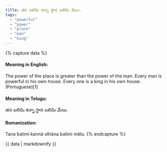 ```yaml
---
title: తన బలిమి కన్నా స్థాన బలిమి మేలు.
tags:
  - "powerful"
  - "power"
  - "place"
  - "man"
  - "king"
---
```


{% capture data %}
#### Meaning in English:
The power of the place is greater than the power of the man.
Every man is powerful in his own house.
Every one is a king in his own house. (Portuguese)[1]

#### Meaning in Telugu:
తన బలిమి కన్నా స్థాన బలిమి మేలు.

#### Romanization:
Tana balimi kannā sthāna balimi mēlu.
{% endcapture %}

{{ data | markdownify }}

